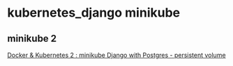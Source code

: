 # kubernetes_django minikube

## minikube 2
[Docker & Kubernetes 2 : minikube Django with Postgres - persistent volume](https://www.bogotobogo.com/DevOps/Docker/Docker_Kubernetes_Minikube_2_Persistent_Volume_Django_with_Postgres.php)
